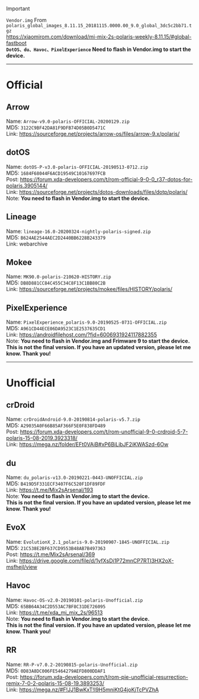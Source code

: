 > [!IMPORTANT]
> `Vendor.img` From `polaris_global_images_8.11.15_20181115.0000.00_9.0_global_3dc5c2bb71.tgz`   
> https://xiaomirom.com/download/mi-mix-2s-polaris-weekly-8.11.15/#global-fastboot  
> **`DotOS、du、Havoc、PixelExperience` Need to flash in Vendor.img to start the device.**  

--------------------------------

# Official  

## Arrow  
Name: `Arrow-v9.0-polaris-OFFICIAL-20200129.zip`  
MD5: `3122C9BF42DA81F9DFB74D05B0D5471C`  
Link: https://sourceforge.net/projects/arrow-os/files/arrow-9.x/polaris/

## dotOS
Name: `dotOS-P-v3.0-polaris-OFFICIAL-20190513-0712.zip`  
MD5: `1684F68044F6ACD19549C10167697FCB`  
Post: https://forum.xda-developers.com/t/rom-official-9-0-0_r37-dotos-for-polaris.3905144/  
Link: https://sourceforge.net/projects/dotos-downloads/files/dotp/polaris/  
Note: **You need to flash in Vendor.img to start the device.**  

## Lineage  
Name: `lineage-16.0-20200324-nightly-polaris-signed.zip`  
MD5: `B624AE2544AEC2D2440BB6228B243379`  
Link: webarchive  

## Mokee  
Name: `MK90.0-polaris-210620-HISTORY.zip`  
MD5: `DB8D881CC84C455C34C8F13C1BB80C2B`  
Link: https://sourceforge.net/projects/mokee/files/HISTORY/polaris/  

## PixelExperience  
Name: `PixelExperience_polaris-9.0-20190525-0731-OFFICIAL.zip `  
MD5: `A961CD44ECE06DA9523C1E2537635CD1`  
Link: https://androidfilehost.com/?fid=6006931924117882355  
Note: **You need to flash in Vendor.img and Frimware 9 to start the device.**  
**This is not the final version. If you have an updated version, please let me know. Thank you!**  

--------------------------

# Unofficial

## crDroid
Name: `crDroidAndroid-9.0-20190814-polaris-v5.7.zip`  
MD5: `A29035A0F66B85AF366F5E0F838FD489`  
Post: https://forum.xda-developers.com/t/rom-unofficial-9-0-crdroid-5-7-polaris-15-08-2019.3923318/  
Link: https://mega.nz/folder/EFt0VAiB#xP6BiLibJF2iKWASzd-6Ow  

## du
Name: `du_polaris-v13.0-20190221-0443-UNOFFICIAL.zip`  
MD5: `B419D5F331ECF3407F6C520F1DF89FDF`  
Link: https://t.me/Mix2sArsenal/193  
Note: **You need to flash in Vendor.img to start the device.**  
**This is not the final version. If you have an updated version, please let me know. Thank you!**  

## EvoX
Name: `EvolutionX_2.1_polaris-9.0-20190907-1845-UNOFFICIAL.zip`  
MD5: `21C538E2BF637CD9553B48AB7B497363`  
Post: https://t.me/Mix2sArsenal/369  
Link: https://drive.google.com/file/d/1yfXsDi1P72mnCP7RTI3HX2oX-msfhejl/view  

## Havoc  
Name: `Havoc-OS-v2.0-20190101-polaris-Unofficial.zip`  
MD5: `65BB64A34C2D553AC7BF8C31DE726095`  
Link: https://t.me/xda_mi_mix_2s/96513  
Note: **You need to flash in Vendor.img to start the device.**  
**This is not the final version. If you have an updated version, please let me know. Thank you!**  

## RR  
Name: `RR-P-v7.0.2-20190815-polaris-Unofficial.zip `  
MD5: `0D83A8DC006FE5464279AEFD800DDAF1`  
Post: https://forum.xda-developers.com/t/rom-pie-unofficial-resurrection-remix-7-0-2-polaris-15-08-19.3893253/  
Link: https://mega.nz/#F!JJ1BwKxT!I9H5mniKtG4joKjTcPVZhA  
